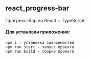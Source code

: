 ## react_progress-bar

Прогресс-бар на React + TypeScript

#### Для установки приложения:

```
npm i - установка зависимостей
npm run start - запуск проекта
npm run build - сборка проекта
```
